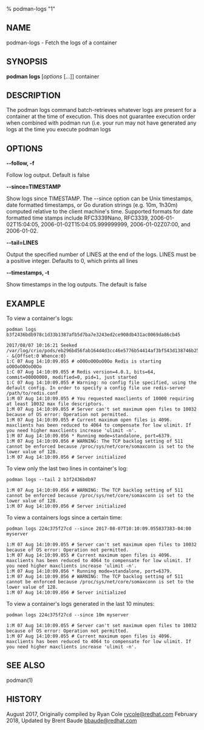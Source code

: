 % podman-logs "1"

## NAME
podman\-logs - Fetch the logs of a container

## SYNOPSIS
**podman** **logs** [*options* [...]] container

## DESCRIPTION
The podman logs command batch-retrieves whatever logs are present for a container at the time of execution.
This does not guarantee execution order when combined with podman run (i.e. your run may not have generated
any logs at the time you execute podman logs

## OPTIONS

**--follow, -f**

Follow log output.  Default is false

**--since=TIMESTAMP**

Show logs since TIMESTAMP. The --since option can be Unix timestamps, date formatted timestamps, or Go duration
strings (e.g. 10m, 1h30m) computed relative to the client machine's time. Supported formats for date formatted
time stamps include RFC3339Nano, RFC3339, 2006-01-02T15:04:05, 2006-01-02T15:04:05.999999999, 2006-01-02Z07:00,
and 2006-01-02.

**--tail=LINES**

Output the specified number of LINES at the end of the logs.  LINES must be a positive integer.  Defaults to 0,
which prints all lines

**--timestamps, -t**

Show timestamps in the log outputs.  The default is false

## EXAMPLE

To view a container's logs:
```
podman logs b3f2436bdb978c1d33b1387afb5d7ba7e3243ed2ce908db431ac0069da86cb45

2017/08/07 10:16:21 Seeked /var/log/crio/pods/eb296bd56fab164d4d3cc46e5776b54414af3bf543d138746b25832c816b933b/c49f49788da14f776b7aa93fb97a2a71f9912f4e5a3e30397fca7dfe0ee0367b.log - &{Offset:0 Whence:0}
1:C 07 Aug 14:10:09.055 # oO0OoO0OoO0Oo Redis is starting oO0OoO0OoO0Oo
1:C 07 Aug 14:10:09.055 # Redis version=4.0.1, bits=64, commit=00000000, modified=0, pid=1, just started
1:C 07 Aug 14:10:09.055 # Warning: no config file specified, using the default config. In order to specify a config file use redis-server /path/to/redis.conf
1:M 07 Aug 14:10:09.055 # You requested maxclients of 10000 requiring at least 10032 max file descriptors.
1:M 07 Aug 14:10:09.055 # Server can't set maximum open files to 10032 because of OS error: Operation not permitted.
1:M 07 Aug 14:10:09.055 # Current maximum open files is 4096. maxclients has been reduced to 4064 to compensate for low ulimit. If you need higher maxclients increase 'ulimit -n'.
1:M 07 Aug 14:10:09.056 * Running mode=standalone, port=6379.
1:M 07 Aug 14:10:09.056 # WARNING: The TCP backlog setting of 511 cannot be enforced because /proc/sys/net/core/somaxconn is set to the lower value of 128.
1:M 07 Aug 14:10:09.056 # Server initialized
```

To view only the last two lines in container's log:
```
podman logs --tail 2 b3f2436bdb97

1:M 07 Aug 14:10:09.056 # WARNING: The TCP backlog setting of 511 cannot be enforced because /proc/sys/net/core/somaxconn is set to the lower value of 128.
1:M 07 Aug 14:10:09.056 # Server initialized
```

To view a containers logs since a certain time:
```
podman logs 224c375f27cd --since 2017-08-07T10:10:09.055837383-04:00 myserver

1:M 07 Aug 14:10:09.055 # Server can't set maximum open files to 10032 because of OS error: Operation not permitted.
1:M 07 Aug 14:10:09.055 # Current maximum open files is 4096. maxclients has been reduced to 4064 to compensate for low ulimit. If you need higher maxclients increase 'ulimit -n'.
1:M 07 Aug 14:10:09.056 * Running mode=standalone, port=6379.
1:M 07 Aug 14:10:09.056 # WARNING: The TCP backlog setting of 511 cannot be enforced because /proc/sys/net/core/somaxconn is set to the lower value of 128.
1:M 07 Aug 14:10:09.056 # Server initialized
```

To view a container's logs generated in the last 10 minutes:
```
podman logs 224c375f27cd --since 10m myserver

1:M 07 Aug 14:10:09.055 # Server can't set maximum open files to 10032 because of OS error: Operation not permitted.
1:M 07 Aug 14:10:09.055 # Current maximum open files is 4096. maxclients has been reduced to 4064 to compensate for low ulimit. If you need higher maxclients increase 'ulimit -n'.
```

## SEE ALSO
podman(1)

## HISTORY
August 2017, Originally compiled by Ryan Cole <rycole@redhat.com>
February 2018, Updated by Brent Baude <bbaude@redhat.com>
